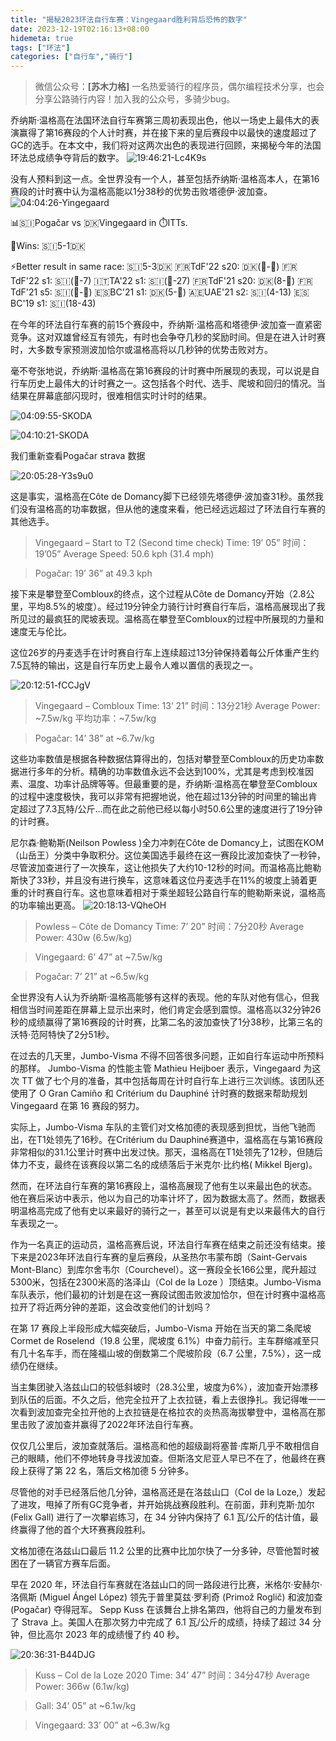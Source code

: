 ```yaml
---
title: "揭秘2023环法自行车赛：Vingegaard胜利背后恐怖的数字"
date: 2023-12-19T02:16:13+08:00
hidemeta: true
tags: ["环法"]
categories: ["自行车","骑行"]
---
```


> 微信公众号：**[苏木力格]**
> 一名热爱骑行的程序员，偶尔编程技术分享，也会分享公路骑行内容！加入我的公众号，多骑少bug。

乔纳斯·温格高在法国环法自行车赛第三周初表现出色，他以一场史上最伟大的表演赢得了第16赛段的个人计时赛，并在接下来的皇后赛段中以最快的速度超过了GC的选手。在本文中，我们将对这两次出色的表现进行回顾，来揭秘今年的法国环法总成绩争夺背后的数字。
![19:46:21-Lc4K9s](https://gengnuo-1257145452.cos.ap-beijing.myqcloud.com/uPic/2023-07-23/19:46:21-Lc4K9s.jpg)

没有人预料到这一点。全世界没有一个人，甚至包括乔纳斯·温格高本人，在第16赛段的计时赛中认为温格高能以1分38秒的优势击败塔德伊·波加查。
![04:04:26-Yingegaard](https://gengnuo-1257145452.cos.ap-beijing.myqcloud.com/uPic/2023-07-19/04:04:26-Yingegaard.jpg)

📊🇸🇮Pogačar vs 🇩🇰Vingegaard in ⏱️ITTs.

🥇Wins: 🇸🇮5-1🇩🇰

⚡️Better result in same race:  🇸🇮5-3🇩🇰
🇫🇷TdF'22 s20: 🇩🇰(🥉-🥈)
🇫🇷TdF'22 s1: 🇸🇮(🥉-7)
🇮🇹TA'22 s1: 🇸🇮(🥉-27)
🇫🇷TdF'21 s20: 🇩🇰(8-🥉)
🇫🇷TdF'21 s5: 🇸🇮(🥇-🥉)
🇪🇸BC'21 s1: 🇩🇰(5-🥉)
🇦🇪UAE'21 s2: 🇸🇮(4-13)
🇪🇸BC'19 s1: 🇸🇮(18-43)

在今年的环法自行车赛的前15个赛段中，乔纳斯·温格高和塔德伊·波加查一直紧密竞争。这对双雄曾经互有领先，有时也会争夺几秒的奖励时间。但是在进入计时赛时，大多数专家预测波加恰尔或温格高将以几秒钟的优势击败对方。

毫不夸张地说，乔纳斯·温格高在第16赛段的计时赛中所展现的表现，可以说是自行车历史上最伟大的计时赛之一。这包括各个时代、选手、爬坡和回归的情况。当结果在屏幕底部闪现时，很难相信实时计时的结果。

![04:09:55-SKODA](https://gengnuo-1257145452.cos.ap-beijing.myqcloud.com/uPic/2023-07-19/04:09:55-SKODA.jpg)

![04:10:21-SKODA](https://gengnuo-1257145452.cos.ap-beijing.myqcloud.com/uPic/2023-07-19/04:10:21-SKODA.jpg)

我们重新查看Pogačar strava 数据

![20:05:28-Y3s9u0](https://gengnuo-1257145452.cos.ap-beijing.myqcloud.com/uPic/2023-07-23/20:05:28-Y3s9u0.jpg)

这是事实，温格高在Côte de Domancy脚下已经领先塔德伊·波加查31秒。虽然我们没有温格高的功率数据，但从他的速度来看，他已经远远超过了环法自行车赛的其他选手。

> Vingegaard – Start to T2 (Second time check)
> Time: 19’ 05” 时间：19’05”
> Average Speed: 50.6 kph (31.4 mph)

> Pogačar: 19’ 36” at 49.3 kph

接下来是攀登至Combloux的终点，这个过程从Côte de
Domancy开始（2.8公里，平均8.5%的坡度）。经过19分钟全力骑行计时赛自行车后，温格高展现出了我所见过的最疯狂的爬坡表现。温格高在攀登至Combloux的过程中所展现的力量和速度无与伦比。

这位26岁的丹麦选手在计时赛自行车上连续超过13分钟保持着每公斤体重产生约7.5瓦特的输出，这是自行车历史上最令人难以置信的表现之一。

![20:12:51-fCCJgV](https://gengnuo-1257145452.cos.ap-beijing.myqcloud.com/uPic/2023-07-23/20:12:51-fCCJgV.jpg)

> Vingegaard – Combloux
> Time: 13’ 21” 时间：13分21秒
> Average Power: ~7.5w/kg 平均功率：~7.5w/kg

> Pogačar: 14’ 38” at ~6.7w/kg

这些功率数值是根据各种数据估算得出的，包括对攀登至Combloux的历史功率数据进行多年的分析。精确的功率数值永远不会达到100%，尤其是考虑到校准因素、温度、功率计品牌等等。但最重要的是，乔纳斯·温格高在攀登至Combloux的过程中速度极快，我可以非常有把握地说，他在超过13分钟的时间里的输出肯定超过了7.3瓦特/公斤...而在此之前他已经以每小时50.6公里的速度进行了19分钟的计时赛。

尼尔森·鲍勒斯(Neilson Powless )全力冲刺在Côte de
Domancy上，试图在KOM（山岳王）分类中争取积分。这位美国选手最终在这一赛段比波加查快了一秒钟，尽管波加查进行了一次换车，这让他损失了大约10-12秒的时间。而温格高比鲍勒斯快了33秒，并且没有进行换车，这意味着这位丹麦选手在11%的坡度上骑着更重的计时赛自行车。这也意味着相对于乘坐超轻公路自行车的鲍勒斯来说，温格高的功率输出更高。
![20:18:13-VQheOH](https://gengnuo-1257145452.cos.ap-beijing.myqcloud.com/uPic/2023-07-23/20:18:13-VQheOH.jpg)
> Powless – Côte de Domancy
> Time: 7’ 20” 时间：7分20秒
> Average Power: 430w (6.5w/kg)

> Vingegaard: 6’ 47” at ~7.5w/kg

> Pogačar: 7’ 21” at ~6.5w/kg

全世界没有人认为乔纳斯·温格高能够有这样的表现。他的车队对他有信心，但我相信当时间差距在屏幕上显示出来时，他们肯定会感到震惊。温格高以32分钟26秒的成绩赢得了第16赛段的计时赛，比第二名的波加查快了1分38秒，比第三名的沃特·范阿特快了2分51秒。

在过去的几天里，Jumbo-Visma 不得不回答很多问题，正如自行车运动中所预料的那样。 Jumbo-Visma 的性能主管 Mathieu Heijboer
表示，Vingegaard 为这次 TT 做了七个月的准备，其中包括每周在计时自行车上进行三次训练。该团队还使用了 O Gran Camiño 和
Critérium du Dauphiné 计时赛的数据来帮助规划 Vingegaard 在第 16 赛段的努力。

实际上，Jumbo-Visma 车队的主管们对文格加德的表现感到担忧，当他飞驰而出，在T1处领先了16秒。在Critérium du
Dauphiné赛道中，温格高在与第16赛段非常相似的31.1公里计时赛中出发过快。那天，温格高在T1处领先了12秒，但随后体力不支，最终在该赛段以第二名的成绩落后于米克尔·比约格(
Mikkel Bjerg)。

然而，在环法自行车赛的第16赛段上，温格高展现了他有生以来最出色的状态。他在赛后采访中表示，他以为自己的功率计坏了，因为数据太高了。然而，数据表明温格高完成了他有史以来最好的骑行之一，甚至可以说是有史以来最伟大的自行车表现之一。

作为一名真正的运动员，温格高赛后说，环法自行车赛在结束之前还没有结束。接下来是2023年环法自行车赛的皇后赛段，从圣热尔韦蒙布朗（Saint-Gervais
Mont-Blanc）到库尔舍韦尔（Courchevel）。这一赛段全长166公里，爬升超过5300米，包括在2300米高的洛泽山（Col de la Loze
）顶结束。Jumbo-Visma 车队表示，他们最初的计划是在这一赛段试图击败波加恰尔，但在计时赛中温格高拉开了将近两分钟的差距，这会改变他们的计划吗？

在第 17 赛段上半段形成大幅突破后，Jumbo-Visma 开始在当天的第二条爬坡 Cormet de Roselend（19.8 公里，爬坡度
6.1%）中奋力前行。主车群缩减至只有几十名车手，而在隆福山坡的倒数第二个爬坡阶段（6.7 公里，7.5%），这一成绩仍在继续。

当主集团驶入洛兹山口的较低斜坡时（28.3公里，坡度为6%），波加查开始漂移到队伍的后面。不久之后，他完全拉开了上衣拉链，看上去很挣扎。我记得唯一一次看到波加查完全拉开他的上衣拉链是在格拉农的炎热高海拔攀登中，温格高在那里击败了波加查并赢得了2022年环法自行车赛。

仅仅几公里后，波加查就落后。温格高和他的超级副将塞普·库斯几乎不敢相信自己的眼睛，他们不停地转身寻找波加查。但斯洛文尼亚人早已不在了，他最终在赛段上获得了第
22 名，落后文格加德 5 分钟多。

尽管他的对手已经落后他几分钟，温格高还是在洛兹山口（Col de la
Loze,）发起了进攻，甩掉了所有GC竞争者，并开始挑战赛段胜利。在前面，菲利克斯·加尔 (Felix Gall) 进行了一次攀岩练习，在 34 分钟内保持了
6.1 瓦/公斤的估计值，最终赢得了他的首个大环赛赛段胜利。

文格加德在洛兹山口最后 11.2 公里的比赛中比加尔快了一分多钟，尽管他暂时被困在了一辆官方赛车后面。

早在 2020 年，环法自行车赛就在洛兹山口的同一路段进行比赛，米格尔·安赫尔·洛佩斯 (Miguel Ángel López)
领先于普里莫兹·罗利奇 (Primož Roglič) 和波加查 (Pogačar) 夺得冠军。 Sepp Kuss 在该舞台上排名第四，他将自己的力量发布到了
Strava 上。美国人在那次努力中完成了 6.1 瓦/公斤的成绩，持续了超过 34 分钟，但比高尔 2023 年的成绩慢了约 40 秒。

![20:36:31-B44DJG](https://gengnuo-1257145452.cos.ap-beijing.myqcloud.com/uPic/2023-07-23/20:36:31-B44DJG.jpg)

> Kuss – Col de la Loze 2020
> Time: 34’ 47” 时间：34分47秒
> Average Power: 366w (6.1w/kg)

> Gall: 34’ 05” at ~6.1w/kg

> Vingegaard: 33’ 00” at ~6.3w/kg
